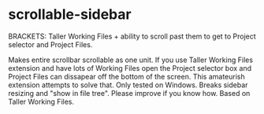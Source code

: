 # scrollable-sidebar
BRACKETS: Taller Working Files + ability to scroll past them to get to Project selector and Project Files.

Makes entire scrollbar scrollable as one unit. If you use Taller Working Files extension and have lots of Working Files open the Project selector box and Project Files can dissapear off the bottom of the screen. This amateurish extension attempts to solve that. Only tested on Windows. Breaks sidebar resizing and "show in file tree". Please improve if you know how. Based on Taller Working Files.
